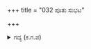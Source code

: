 +++
title = "032 ಪೂತು ಸುಭಟ"

+++

<details><summary>ಗದ್ಯ (ಕ.ಗ.ಪ) </summary>

32. ಭೀಮನೂ ಸಿದ್ಧನಾಗಿ 'ಭೇಷ್, ವೀರ, ದುರ್ಯೋಧನನ ತಮ್ಮನಲ್ಲವೇ ನೀನು. ಈ ತವಕ, ಈ ಶೌರ್ಯ, ಈ ಶಕ್ತಿ, ಇಷ್ಟೊಂದು ಧೈರ್ಯ ಇರುವ ನೀನು ಬೇರೆಯವರಿಗೆ ಸೋತದ್ದಿದೆಯೇ ? ಅರ್ಥವಿಲ್ಲದ ಮಾತನ್ನು ನೀನು ಆಡುವವನಲ್ಲ. (ಪೊಳ್ಳು ಮಾತಿನ ಹೂವಿನ ಅಲಂಕಾರ ಬಯಸದವನು) ನಿನ್ನ ಧೈರ್ಯ ಶಕ್ತಿಗಳು ಚೆನ್ನಾಗಿವೆ. ತೆಗೆದುಕೋ' ಎನ್ನುತ್ತಾ ಬಲವಾಗಿ ಬಾಣಗಳನ್ನು ಪ್ರಯೋಗಿಸಿದನು.
</details>

